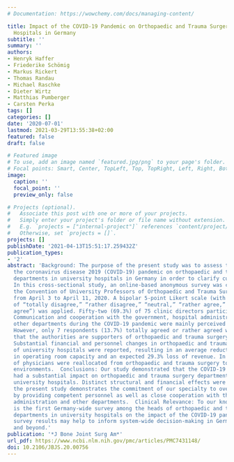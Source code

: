 ```yaml
---
# Documentation: https://wowchemy.com/docs/managing-content/

title: Impact of the COVID-19 Pandemic on Orthopaedic and Trauma Surgery in University
  Hospitals in Germany
subtitle: ''
summary: ''
authors:
- Henryk Haffer
- Friederike Schömig
- Markus Rickert
- Thomas Randau
- Michael Raschke
- Dieter Wirtz
- Matthias Pumberger
- Carsten Perka
tags: []
categories: []
date: '2020-07-01'
lastmod: 2021-03-29T13:55:38+02:00
featured: false
draft: false

# Featured image
# To use, add an image named `featured.jpg/png` to your page's folder.
# Focal points: Smart, Center, TopLeft, Top, TopRight, Left, Right, BottomLeft, Bottom, BottomRight.
image:
  caption: ''
  focal_point: ''
  preview_only: false

# Projects (optional).
#   Associate this post with one or more of your projects.
#   Simply enter your project's folder or file name without extension.
#   E.g. `projects = ["internal-project"]` references `content/project/deep-learning/index.md`.
#   Otherwise, set `projects = []`.
projects: []
publishDate: '2021-04-13T15:51:17.259432Z'
publication_types:
- '2'
abstract: 'Background: The purpose of the present study was to assess the impact of
  the coronavirus disease 2019 (COVID-19) pandemic on orthopaedic and trauma surgery
  departments in university hospitals in Germany in order to clarify current challenges.  Methods:
  In this cross-sectional study, an online-based anonymous survey was conducted within
  the Convention of University Professors of Orthopaedic and Trauma Surgery in Germany
  from April 3 to April 11, 2020. A bipolar 5-point Likert scale (with possible responses
  of “totally disagree,” “rather disagree,” “neutral,” “rather agree,” and “totally
  agree”) was applied. Fifty-two (69.3%) of 75 clinic directors participated.  Results:
  Communication and cooperation with the government, hospital administration, and
  other departments during the COVID-19 pandemic were mainly perceived as appropriate.
  However, only 7 respondents (13.7%) totally agreed or rather agreed with the statement
  that the authorities are supporters of orthopaedic and trauma surgery departments.
  Substantial financial and personnel changes in orthopaedic and trauma surgery departments
  of university hospitals were reported, resulting in an average reduction of 49.4%
  in operating room capacity and an expected 29.3% loss of revenue. In addition, 14.7%
  of physicians were reallocated from orthopaedic and trauma surgery to other care-delivery
  environments.  Conclusions: Our study demonstrated that the COVID-19 pandemic has
  had a substantial impact on orthopaedic and trauma surgery departments in German
  university hospitals. Distinct structural and financial effects were noted. Nevertheless,
  the present study demonstrates the commitment of our specialty to overcome the pandemic
  by providing competent personnel as well as close cooperation with the hospital
  administration and other departments.  Clinical Relevance: To our knowledge, this
  is the first Germany-wide survey among the heads of orthopaedic and trauma surgery
  departments in university hospitals on the impact of the COVID-19 pandemic. The
  survey results may help to inform system-wide decision-making in Germany, in Europe,
  and beyond.'
publication: '*J Bone Joint Surg Am*'
url_pdf: https://www.ncbi.nlm.nih.gov/pmc/articles/PMC7431148/
doi: 10.2106/JBJS.20.00756
---
```

